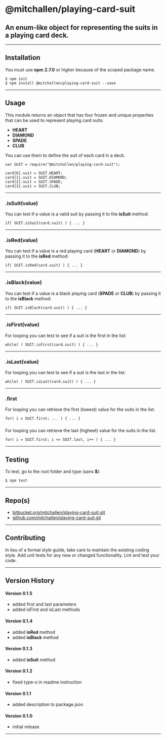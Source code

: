 
@mitchallen/playing-card-suit
==
An enum-like object for representing the suits in a playing card deck.
--
* * *
## Installation

You must use __npm__ __2.7.0__ or higher because of the scoped package name.

    $ npm init
    $ npm install @mitchallen/playing-card-suit --save
  
* * *

## Usage

This module returns an object that has four frozen and unique properties that can be used to represent playing card suits:

* __HEART__
* __DIAMOND__
* __SPADE__
* __CLUB__

You can use them to define the suit of each card in a deck.

    var SUIT = require("@mitchallen/playing-card-suit");
    
	card[0].suit = SUIT.HEART;
	card[1].suit = SUIT.DIAMOND;
	card[2].suit = SUIT.SPADE;
	card[3].suit = SUIT.CLUB;
	
* * *
	
### .isSuit(value)

You can test if a value is a valid suit by passing it to the __isSuit__ method:

    if( SUIT.isSuit(card.suit) ) { ... }

* * *

### .isRed(value)

You can test if a value is a red playing card (__HEART__ or __DIAMOND__) by passing it to the __isRed__ method:

    if( SUIT.isRed(card.suit) ) { ... }
    
* * *

### .isBlack(value)

You can test if a value is a black playing card (__SPADE__ or __CLUB__) by passing it to the __isBlack__ method:

    if( SUIT.isBlack(card.suit) ) { ... }

* * *

### .isFirst(value)

For looping you can test to see if a suit is the first in the list:

    while( ! SUIT.isFirst(card.suit) ) { ... }

* * *

### .isLast(value)

For looping you can test to see if a suit is the last in the list:

    while( ! SUIT.isLast(card.suit) ) { ... }

* * *

### .first

For looping you can retrieve the first (lowest) value for the suits in the list.

	for( i = SUIT.first; ... ) { ... }
	
###

For looping you can retrieve the last (higheet) value for the suits in the list.

	for( i = SUIT.first; i <= SUIT.last, i++ ) { ... }


* * *

## Testing

To test, go to the root folder and type (sans __$__):

    $ npm test
   
* * *
 
## Repo(s)

* [bitbucket.org/mitchallen/playing-card-suit.git](https://bitbucket.org/mitchallen/playing-card-suit.git)
* [github.com/mitchallen/playing-card-suit.git](https://github.com/mitchallen/playing-card-suit.git)

* * *

## Contributing

In lieu of a formal style guide, take care to maintain the existing coding style.
Add unit tests for any new or changed functionality. Lint and test your code.

* * *

## Version History

#### Version 0.1.5

* added first and last parameters
* added isFirst and isLast methods

#### Version 0.1.4

* added __isRed__ method
* added __isBlack__ method

#### Version 0.1.3 

* added __isSuit__ method

#### Version 0.1.2 

* fixed type-o in readme instruction

#### Version 0.1.1 

* added description to package.json

#### Version 0.1.0 

* initial release

* * *

